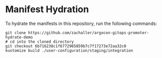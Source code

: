 # Manifest Hydration

To hydrate the manifests in this repository, run the following commands:

```shell
git clone https://github.com/zachaller/argocon-gitops-promoter-hydrate-demo
# cd into the cloned directory
git checkout 6b716238c1f6772965859b7c7f17273e72aa32c0
kustomize build ./user-configuration/staging/integration
```
